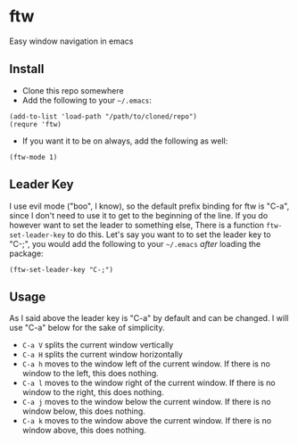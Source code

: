 ftw
===

Easy window navigation in emacs

Install
-------

 * Clone this repo somewhere
 * Add the following to your `~/.emacs`:
 
```elisp
(add-to-list 'load-path "/path/to/cloned/repo")
(requre 'ftw)
```

 * If you want it to be on always, add the following as well:

```elisp
(ftw-mode 1)
```
 
Leader Key
----------

I use evil mode ("boo", I know), so the default prefix binding for ftw is "C-a", since I don't need to use it to get to the beginning of the line. If you do however want to set the leader to something else, There is a function `ftw-set-leader-key` to do this. Let's say you want to to set the leader key to "C-;", you would add the following to your `~/.emacs` _after_ loading the package:

```elisp
(ftw-set-leader-key "C-;")
```

Usage
-----

As I said above the leader key is "C-a" by default and can be changed. I will use "C-a" below for the sake of simplicity.

 * `C-a V` splits the current window vertically
 * `C-a H` splits the current window horizontally
 * `C-a h` moves to the window left of the current window. If there is no window to the left, this does nothing.
 * `C-a l` moves to the window right of the current window. If there is no window to the right, this does nothing.
 * `C-a j` moves to the window below the current window. If there is no window below, this does nothing.
 * `C-a k` moves to the window above the current window. If there is no window above, this does nothing.

